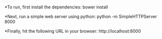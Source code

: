 *To run, first install the dependencies:
    bower install

*Next, run a simple web server using python:
    python -m SimpleHTTPServer 8000

*Finally, hit the following URL in your browser:
    http://localhost:8000
